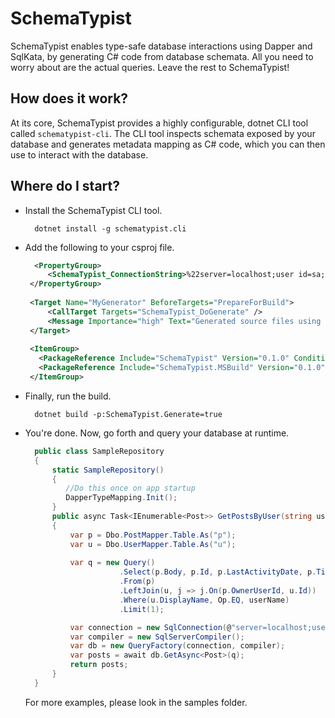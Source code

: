 # SchemaTypist

SchemaTypist enables type-safe database interactions using Dapper and SqlKata, by generating C# code from database schemata.  All you need to worry about are the actual queries.  Leave the rest to SchemaTypist!


## How does it work?

At its core, SchemaTypist provides a highly configurable, dotnet CLI tool called `schematypist-cli`.  The CLI tool inspects schemata exposed by your database and generates metadata mapping as C# code, which you can then use to interact with the database.

## Where do I start?

 - Install the SchemaTypist CLI tool.
   ```commandline 
     dotnet install -g schematypist.cli 
   ```
 - Add the following to your csproj file.
   ```xml
     <PropertyGroup>
		<SchemaTypist_ConnectionString>%22server=localhost;user id=sa;password=N3v3r!nPr0d;Database=StackOverflow%22</SchemaTypist_ConnectionString>
	</PropertyGroup>
	
	<Target Name="MyGenerator" BeforeTargets="PrepareForBuild">
		<CallTarget Targets="SchemaTypist_DoGenerate" />
		<Message Importance="high" Text="Generated source files using SchemaTypist" />
	</Target>
	
	<ItemGroup>
	  <PackageReference Include="SchemaTypist" Version="0.1.0" Condition="'$(Configuration)'=='Release'" />
	  <PackageReference Include="SchemaTypist.MSBuild" Version="0.1.0" />
	</ItemGroup>
   ```
 - Finally, run the build.
   ```commandline
     dotnet build -p:SchemaTypist.Generate=true 
   ```
 - You're done.  Now, go forth and query your database at runtime.
   ```csharp
     public class SampleRepository
     {
         static SampleRepository() 
         {
            //Do this once on app startup
            DapperTypeMapping.Init();
         }
         public async Task<IEnumerable<Post>> GetPostsByUser(string userName)
         {
             var p = Dbo.PostMapper.Table.As("p");
             var u = Dbo.UserMapper.Table.As("u");
    
             var q = new Query()
                        .Select(p.Body, p.Id, p.LastActivityDate, p.Title)
                        .From(p)
                        .LeftJoin(u, j => j.On(p.OwnerUserId, u.Id))
                        .Where(u.DisplayName, Op.EQ, userName)
                        .Limit(1);

             var connection = new SqlConnection(@"server=localhost;user id=sa;password= N3v3r!nPr0d;initial catalog=StackOverflow");
             var compiler = new SqlServerCompiler();
             var db = new QueryFactory(connection, compiler);
             var posts = await db.GetAsync<Post>(q);
             return posts;
         }
     }
   ```

   For more examples, please look in the samples folder.
